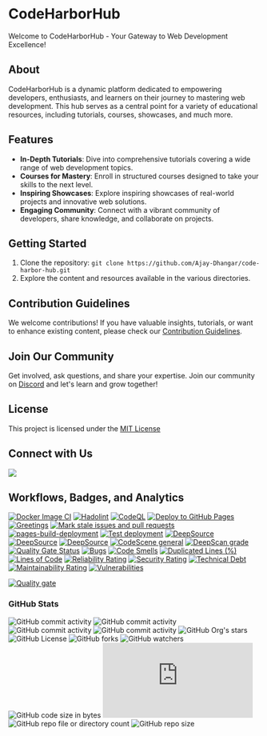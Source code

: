 # CodeHarborHub

Welcome to CodeHarborHub - Your Gateway to Web Development Excellence!

## About

CodeHarborHub is a dynamic platform dedicated to empowering developers, enthusiasts, and learners on their journey to mastering web development. This hub serves as a central point for a variety of educational resources, including tutorials, courses, showcases, and much more.

## Features

- **In-Depth Tutorials**: Dive into comprehensive tutorials covering a wide range of web development topics.
- **Courses for Mastery**: Enroll in structured courses designed to take your skills to the next level.
- **Inspiring Showcases**: Explore inspiring showcases of real-world projects and innovative web solutions.
- **Engaging Community**: Connect with a vibrant community of developers, share knowledge, and collaborate on projects.

## Getting Started

1. Clone the repository: `git clone https://github.com/Ajay-Dhangar/code-harbor-hub.git`
2. Explore the content and resources available in the various directories.

## Contribution Guidelines

We welcome contributions! If you have valuable insights, tutorials, or want to enhance existing content, please check our [Contribution Guidelines](#).

## Join Our Community

Get involved, ask questions, and share your expertise. Join our community on [Discord](https://discord.gg/c53FQn3pRv) and let's learn and grow together!

## License

This project is licensed under the [MIT License](LICENSE)

## Connect with Us

[![](https://dcbadge.vercel.app/api/server/c53FQn3pRv)](https://discord.gg/c53FQn3pRv)

## Workflows, Badges, and Analytics

[![Docker Image CI](https://github.com/Ajay-Dhangar/ajay-dhangar.github.io/actions/workflows/docker-image.yml/badge.svg)](https://github.com/Ajay-Dhangar/ajay-dhangar.github.io/actions/workflows/docker-image.yml) [![Hadolint](https://github.com/Ajay-Dhangar/ajay-dhangar.github.io/actions/workflows/hadolint.yml/badge.svg)](https://github.com/Ajay-Dhangar/ajay-dhangar.github.io/actions/workflows/hadolint.yml) [![CodeQL](https://github.com/Ajay-Dhangar/ajay-dhangar.github.io/actions/workflows/codeql.yml/badge.svg)](https://github.com/Ajay-Dhangar/ajay-dhangar.github.io/actions/workflows/codeql.yml) [![Deploy to GitHub Pages](https://github.com/Ajay-Dhangar/ajay-dhangar.github.io/actions/workflows/deploy.yml/badge.svg)](https://github.com/Ajay-Dhangar/ajay-dhangar.github.io/actions/workflows/deploy.yml) [![Greetings](https://github.com/Ajay-Dhangar/ajay-dhangar.github.io/actions/workflows/greetings.yml/badge.svg)](https://github.com/Ajay-Dhangar/ajay-dhangar.github.io/actions/workflows/greetings.yml) [![Mark stale issues and pull requests](https://github.com/Ajay-Dhangar/ajay-dhangar.github.io/actions/workflows/stale.yml/badge.svg)](https://github.com/Ajay-Dhangar/ajay-dhangar.github.io/actions/workflows/stale.yml) [![pages-build-deployment](https://github.com/Ajay-Dhangar/ajay-dhangar.github.io/actions/workflows/pages/pages-build-deployment/badge.svg)](https://github.com/Ajay-Dhangar/ajay-dhangar.github.io/actions/workflows/pages/pages-build-deployment) [![Test deployment](https://github.com/Ajay-Dhangar/ajay-dhangar.github.io/actions/workflows/test-deploy.yml/badge.svg)](https://github.com/Ajay-Dhangar/ajay-dhangar.github.io/actions/workflows/test-deploy.yml) [![DeepSource](https://app.deepsource.com/gh/Ajay-Dhangar/ajay-dhangar.github.io.svg/?label=active+issues&show_trend=true&token=OZ9zXx-As_t-A-AXabIOSc9D)](https://app.deepsource.com/gh/Ajay-Dhangar/ajay-dhangar.github.io/) [![DeepSource](https://app.deepsource.com/gh/Ajay-Dhangar/ajay-dhangar.github.io.svg/?label=resolved+issues&show_trend=true&token=OZ9zXx-As_t-A-AXabIOSc9D)](https://app.deepsource.com/gh/Ajay-Dhangar/ajay-dhangar.github.io/) [![DeepSource](https://app.deepsource.com/gh/Ajay-Dhangar/ajay-dhangar.github.io.svg/?label=code+coverage&show_trend=true&token=OZ9zXx-As_t-A-AXabIOSc9D)](https://app.deepsource.com/gh/Ajay-Dhangar/ajay-dhangar.github.io/) [![CodeScene general](https://codescene.io/images/analyzed-by-codescene-badge.svg)](https://codescene.io/projects/52757) [![DeepScan grade](https://deepscan.io/api/teams/22888/projects/27023/branches/863488/badge/grade.svg)](https://deepscan.io/dashboard#view=project&tid=22888&pid=27023&bid=863488) [![Quality Gate Status](https://sonarcloud.io/api/project_badges/measure?project=Ajay-Dhangar_code-harbor-hub&metric=alert_status)](https://sonarcloud.io/summary/new_code?id=Ajay-Dhangar_code-harbor-hub) [![Bugs](https://sonarcloud.io/api/project_badges/measure?project=Ajay-Dhangar_code-harbor-hub&metric=bugs)](https://sonarcloud.io/summary/new_code?id=Ajay-Dhangar_code-harbor-hub) [![Code Smells](https://sonarcloud.io/api/project_badges/measure?project=Ajay-Dhangar_code-harbor-hub&metric=code_smells)](https://sonarcloud.io/summary/new_code?id=Ajay-Dhangar_code-harbor-hub) [![Duplicated Lines (%)](https://sonarcloud.io/api/project_badges/measure?project=Ajay-Dhangar_code-harbor-hub&metric=duplicated_lines_density)](https://sonarcloud.io/summary/new_code?id=Ajay-Dhangar_code-harbor-hub) [![Lines of Code](https://sonarcloud.io/api/project_badges/measure?project=Ajay-Dhangar_code-harbor-hub&metric=ncloc)](https://sonarcloud.io/summary/new_code?id=Ajay-Dhangar_code-harbor-hub) [![Reliability Rating](https://sonarcloud.io/api/project_badges/measure?project=Ajay-Dhangar_code-harbor-hub&metric=reliability_rating)](https://sonarcloud.io/summary/new_code?id=Ajay-Dhangar_code-harbor-hub) [![Security Rating](https://sonarcloud.io/api/project_badges/measure?project=Ajay-Dhangar_code-harbor-hub&metric=security_rating)](https://sonarcloud.io/summary/new_code?id=Ajay-Dhangar_code-harbor-hub) [![Technical Debt](https://sonarcloud.io/api/project_badges/measure?project=Ajay-Dhangar_code-harbor-hub&metric=sqale_index)](https://sonarcloud.io/summary/new_code?id=Ajay-Dhangar_code-harbor-hub) [![Maintainability Rating](https://sonarcloud.io/api/project_badges/measure?project=Ajay-Dhangar_code-harbor-hub&metric=sqale_rating)](https://sonarcloud.io/summary/new_code?id=Ajay-Dhangar_code-harbor-hub) [![Vulnerabilities](https://sonarcloud.io/api/project_badges/measure?project=Ajay-Dhangar_code-harbor-hub&metric=vulnerabilities)](https://sonarcloud.io/summary/new_code?id=Ajay-Dhangar_code-harbor-hub)

[![Quality gate](https://sonarcloud.io/api/project_badges/quality_gate?project=Ajay-Dhangar_code-harbor-hub)](https://sonarcloud.io/summary/new_code?id=Ajay-Dhangar_code-harbor-hub)

### GitHub Stats

![GitHub commit activity](https://img.shields.io/github/commit-activity/t/ajay-dhangar/ajay-dhangar.github.io) ![GitHub commit activity](https://img.shields.io/github/commit-activity/w/ajay-dhangar/ajay-dhangar.github.io) ![GitHub commit activity](https://img.shields.io/github/commit-activity/m/ajay-dhangar/ajay-dhangar.github.io) ![GitHub commit activity](https://img.shields.io/github/commit-activity/y/ajay-dhangar/ajay-dhangar.github.io) ![GitHub Org's stars](https://img.shields.io/github/stars/Ajay-Dhangar%2Fajay-dhangar.github.io) ![GitHub License](https://img.shields.io/github/license/Ajay-Dhangar/ajay-dhangar.github.io) ![GitHub forks](https://img.shields.io/github/forks/Ajay-Dhangar/ajay-dhangar.github.io) ![GitHub watchers](https://img.shields.io/github/watchers/Ajay-Dhangar/ajay-dhangar.github.io) ![GitHub code size in bytes](https://img.shields.io/github/languages/code-size/Ajay-Dhangar/ajay-dhangar.github.io) ![GitHub file size in bytes](https://img.shields.io/github/size/Ajay-Dhangar/ajay-dhangar.github.io/docusaurus.config.js) ![GitHub repo file or directory count](https://img.shields.io/github/directory-file-count/ajay-dhangar/ajay-dhangar.github.io) ![GitHub repo size](https://img.shields.io/github/repo-size/Ajay-Dhangar/ajay-dhangar.github.io)
